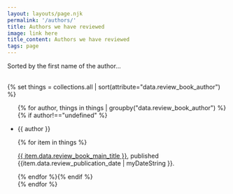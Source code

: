 ```yaml
---
layout: layouts/page.njk
permalink: '/authors/'
title: Authors we have reviewed
image: link here
title_content: Authors we have reviewed
tags: page
---
```

Sorted by the first name of the author...
<br>
<br>

{% set things = collections.all | sort(attribute="data.review_book_author") %}
<ul>
{% for author, things in things | groupby("data.review_book_author") %}
{% if author!=="undefined" %}<li><p>{{ author }}</p>
{% for item in things %}
<p class="ft-size-small"><a href="{{ item.url}}">{{ item.data.review_book_main_title }}</a>, published {{item.data.review_publication_date | myDateString }}.</p>
{% endfor %}{% endif %}</li>
{% endfor %}
</ul>